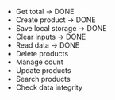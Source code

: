 - Get total -> DONE
- Create product -> DONE
- Save local storage -> DONE
- Clear inputs -> DONE
- Read data -> DONE
- Delete products
- Manage count
- Update products
- Search products
- Check data integrity
